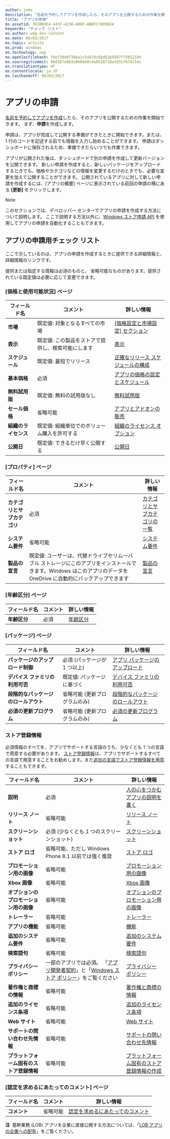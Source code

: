 ```yaml
---
author: jnHs
Description: "名前を予約してアプリを作成したら、そのアプリを公開するための作業を開始できます。 まず、申請を作成します。"
title: "アプリの申請"
ms.assetid: 363BB9E4-4437-4238-A80F-ABDFC70D96E4
keywords: "チェック リスト"
ms.author: wdg-dev-content
ms.date: 08/03/2017
ms.topic: article
ms.prod: windows
ms.technology: uwp
ms.openlocfilehash: fdef30d07386a1c5ab7dc6bd62b9507ff5852194
ms.sourcegitcommit: 968187e803a866b60cda0528718a3d31f07dc54c
ms.translationtype: HT
ms.contentlocale: ja-JP
ms.lasthandoff: 08/03/2017
---
```

# <a name="app-submissions"></a>アプリの申請


[名前を予約してアプリを作成](create-your-app-by-reserving-a-name.md)したら、そのアプリを公開するための作業を開始できます。 まず、**申請**を作成します。

申請は、アプリが完成して公開する準備ができたときに開始できます。または、1 行のコードを記述する前でも情報を入力し始めることができます。 申請はダッシュボードに保存されるため、準備できたらいつでも作業できます。

アプリが公開された後は、ダッシュボードで別の申請を作成して更新バージョンを公開できます。 新しい申請を作成すると、新しいパッケージをアップロードするときでも、価格やカテゴリなどの情報を変更するだけのときでも、必要な変更を加えて公開することができます。 公開されているアプリに対して新しい申請を作成するには、[アプリの概要] ページに表示されている前回の申請の横にある **[更新]** をクリックします。

> [!NOTE]
> このセクションでは、デベロッパー センターでアプリの申請を作成する方法について説明します。 ここで説明する方法以外に、[Windows ストア申請 API](../monetize/create-and-manage-submissions-using-windows-store-services.md) を使用してアプリの申請を自動化することもできます。

## <a name="app-submission-checklist"></a>アプリの申請用チェック リスト

ここで示しているのは、アプリの申請を作成するときに提供できる詳細情報と、詳細情報のリンクです。

提供または指定する情報は必須のものと、 省略可能なものがあります。提供されている既定値は必要に応じて変更できます。

### <a name="pricing-and-availability-page"></a>[価格と使用可能状況] ページ
| フィールド名                    | コメント                                       | 詳しい情報                                                             |
|-------------------------------|---------------------------------------------|---------------------------------------------------------------------------|
| **市場**                   | 既定値: 対象となるすべての市場  | [[価格設定と市場設定] セクション](define-pricing-and-market-selection.md)         |
| **表示**                | 既定値: この製品をストアで提供し、検索可能にします | [表示](set-app-pricing-and-availability.md#visibility) |
| **スケジュール**                  | 既定値: 最短でリリース        | [正確なリリース スケジュールの構成](configure-precise-release-scheduling.md) |
| **基本価格**                | 必須                                    | [アプリの価格の設定とスケジュール](set-and-schedule-app-pricing.md)              |
| **無料試用版**                | 既定値: 無料の試用版なし                      | [無料試用版](set-app-pricing-and-availability.md#free-trial)              |
| **セール価格**              | 省略可能                                    | [アプリとアドオンの販売](put-apps-and-add-ons-on-sale.md)           |
| **組織のライセンス**    | 既定値: 組織単位でのボリューム購入を許可する | [組織のライセンス オプション](organizational-licensing.md)        |
| **公開日**                | 既定値: できるだけ早く公開する      | [公開日](set-app-pricing-and-availability.md#publish-date)          |

<span/>

### <a name="properties-page"></a>[プロパティ] ページ

| フィールド名                    | コメント                                       | 詳しい情報                                                             |
|-------------------------------|---------------------------------------------|---------------------------------------------------------------------------|
| **カテゴリとサブカテゴリ**  | 必須                                    | [カテゴリとサブカテゴリの一覧](category-and-subcategory-table.md)       |
| **システム要件**      | 省略可能                                    | [システム要件](enter-app-properties.md#system-requirements)      |
| **製品の宣言**          | 既定値: ユーザーは、代替ドライブやリムーバブル ストレージにこのアプリをインストールできます。Windows はこのアプリのデータを OneDrive に自動的にバックアップできます | [製品の宣言](app-declarations.md) |

<span/>

### <a name="age-ratings-page"></a>[年齢区分] ページ

| フィールド名                    | コメント                                       | 詳しい情報                          |
|-------------------------------|---------------------------------------------|----------------------------------------|
| **年齢区分**               | 必須                                    | [年齢区分](age-ratings.md)          |

<span/>

### <a name="packages-page"></a>[パッケージ] ページ

| フィールド名                    | コメント                                  | 詳しい情報                          |
|-------------------------------|----------------------------------------|----------------------------------------|
| **パッケージのアップロード制御**    | 必須 (パッケージが 1 つ以上)        | [アプリ パッケージのアップロード](upload-app-packages.md) |
| **デバイス ファミリの利用可否** | 既定値: パッケージに基づく       | [デバイス ファミリの利用可否](upload-app-packages.md#device-family-availability) |
| **段階的なパッケージのロールアウト**   | 省略可能 (更新プログラムのみ)            | [段階的なパッケージのロールアウト](gradual-package-rollout.md) |
| **必須の更新プログラム**          | 省略可能 (更新プログラムのみ)            | [必須の更新プログラム](upload-app-packages.md#mandatory-update)

<span/>

### <a name="store-listings"></a>ストア登録情報

必須情報のすべてを、アプリでサポートする言語のうち、少なくとも 1 つの言語で用意する必要があります。 [ストア登録情報](create-app-store-listings.md)は、アプリでサポートするすべての言語で用意することをお勧めします。また[追加の言語でストア登録情報を用意](create-app-store-listings.md#store-listing-languages)することもできます。

| フィールド名                    | コメント                                       | 詳しい情報                                                     |
|-------------------------------|---------------------------------------------|-------------------------------------------------------------------|
| **説明**               | 必須                                    | [人の心をつかむアプリの説明を書く](write-a-great-app-description.md) |
| **リリース ノート**             | 省略可能                                    | [リリース ノート](create-app-store-listings.md#release-notes)       |
| **スクリーンショット**               | 必須 (少なくとも 1 つのスクリーンショット)          | [スクリーンショット](app-screenshots-and-images.md#screenshots)          |
| **ストア ロゴ**               | 省略可能、ただし Windows Phone 8.1 以前では強く推奨 | [ストア ロゴ](app-screenshots-and-images.md#store-logos)             |
| **プロモーション用の画像**        | 省略可能                                    | [プロモーション用の画像](app-screenshots-and-images.md#promotional-images) |
| **Xbox 画像**               | 省略可能                                    | [Xbox 画像](app-screenshots-and-images.md#xbox-images)              |
| **オプションのプロモーション用の画像**       | 省略可能                            | [オプションのプロモーション用の画像](app-screenshots-and-images.md#optional-promotional-images)       |
| **トレーラー**                  | 省略可能                                    | [トレーラー](app-screenshots-and-images.md#trailers)                | 
| **アプリの機能**              | 省略可能                                    | [機能](create-app-store-listings.md#app-features)             |
| **追加のシステム要件**      | 省略可能                                    | [追加のシステム要件](create-app-store-listings.md#additional-system-requirements) 
| **検索語句**              | 省略可能                                    | [検索語句](create-app-store-listings.md#search-terms)         |
| **プライバシー ポリシー**            | 一部のアプリでは必須。 「[アプリ開発者契約](https://msdn.microsoft.com/library/windows/apps/hh694058)」と「[Windows ストア ポリシー](https://msdn.microsoft.com/library/windows/apps/dn764944.aspx#pol_10_5_1)」をご覧ください | [プライバシー ポリシー](create-app-store-listings.md#privacy-policy)        |
| **著作権と商標の情報** | 省略可能                                 | [著作権と商標の情報](create-app-store-listings.md#copyright-and-trademark-info) |
| **追加のライセンス条項**  | 省略可能                                    | [追加のライセンス条項](create-app-store-listings.md#additional-license-terms) |
| **Web サイト**                   | 省略可能                                    | [Web サイト](create-app-store-listings.md#website)                   |
| **サポートの問い合わせ先情報**      | 省略可能                                    | [サポートの問い合わせ先情報](create-app-store-listings.md)              |
| **プラットフォーム固有のストア登録情報** | 省略可能                               | [プラットフォーム固有のストア登録情報の作成](create-platform-specific-store-listings.md)  |

<span/>

### <a name="notes-for-certification-page"></a>[認定を求めるにあたってのコメント] ページ

| フィールド名                    | コメント                                       | 詳しい情報                                                     |
|-------------------------------|---------------------------------------------|-------------------------------------------------------------------|
| **コメント**                     | 省略可能                                    | [認定を求めるにあたってのコメント](notes-for-certification.md)             |

<span/>

**注**&nbsp;&nbsp;基幹業務 (LOB) アプリを企業に直接公開する方法については、「[LOB アプリの企業への配布](distribute-lob-apps-to-enterprises.md)」をご覧ください。
